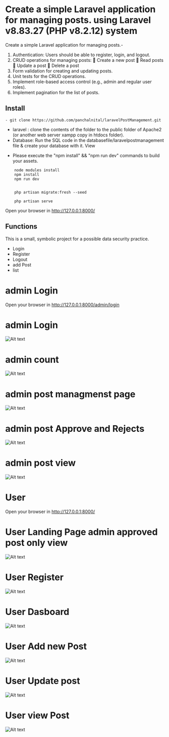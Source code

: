 # Create a simple Laravel application for managing posts. using Laravel v8.83.27 (PHP v8.2.12) system
Create a simple Laravel application for managing posts.- 

1. Authentication: Users should be able to register, login, and logout.
2. CRUD operations for managing posts:
     Create a new post
     Read posts
     Update a post
     Delete a post
3. Form validation for creating and updating posts.
4. Unit tests for the CRUD operations.
5. Implement role-based access control (e.g., admin and regular user roles).
6. Implement pagination for the list of posts.


## Install
```
- git clone https://github.com/panchalnital/laravelPostManagement.git
``` 
- laravel : clone the contents of the folder to the public folder of Apache2 (or another web server xampp copy in htdocs folder).
- Database: Run the SQL code in the databasefile/laravelpostmanagement file & create your database with it.
View 
 * Please execute the "npm install" && "npm run dev" commands to build your assets.
```
    node modules install 
	npm install
	npm run dev


    php artisan migrate:fresh --seed
    
    php artisan serve
```

Open your browser in http://127.0.0.1:8000/

## Functions
This is a small, symbolic project for a possible data security practice.
- Login
- Register
- Logout
- add Post
- list


# admin Login 

Open your browser in http://127.0.0.1:8000/admin/login

# admin Login 
![Alt text](public/projectsimage/adminlogin.PNG?raw=true "admin Login")

# admin count 
![Alt text](public/projectsimage/admincount.PNG?raw=true "admin count")

# admin post managmenst page
![Alt text](public/projectsimage/adminpostmanagement.PNG?raw=true "admin post managmenst page")

# admin post Approve and Rejects
![Alt text](public/projectsimage/adminappoverejects.PNG?raw=true "admin post Approve and Rejects")

# admin post view
![Alt text](public/projectsimage/adminpostview.PNG?raw=true "admin post view")

# User 

Open your browser in http://127.0.0.1:8000/

# User Landing Page admin approved post only view 
![Alt text](public/projectsimage/userpostview.PNG?raw=true "User Landing Page admin approved post only view")


# User Register
![Alt text](public/projectsimage/userRegisation.PNG?raw=true "User Register")

# User Dasboard
![Alt text](public/projectsimage/userDasboard.PNG?raw=true "User Dasboard")

# User Add new Post
![Alt text](public/projectsimage/useraddpost.PNG?raw=true "User Add new Post")

# User Update post 
![Alt text](public/projectsimage/uaseEditpost.PNG?raw=true "User Update post ")


# User view Post
![Alt text](public/projectsimage/userviewpost.PNG?raw=true "User view Post")


